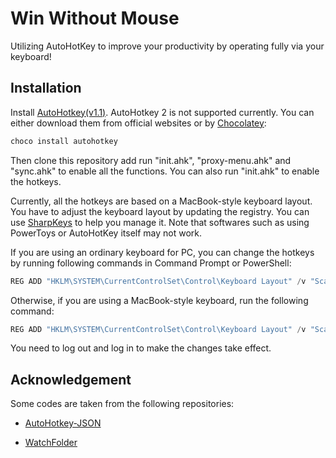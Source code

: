 # Win Without Mouse

Utilizing AutoHotKey to improve your productivity by operating fully via your keyboard!

## Installation

Install [AutoHotkey(v1.1)](https://www.autohotkey.com/). AutoHotkey 2 is not supported currently. You can either download them from official websites or by [Chocolatey](https://chocolatey.org/):

```powershell
choco install autohotkey
```

Then clone this repository add run "init.ahk", "proxy-menu.ahk" and "sync.ahk" to enable all the functions. You can also run "init.ahk" to enable the hotkeys.

Currently, all the hotkeys are based on a MacBook-style keyboard layout. You have to adjust the keyboard layout by updating the registry. You can use [SharpKeys](https://github.com/randyrants/sharpkeys) to help you manage it. Note that softwares such as using PowerToys or AutoHotKey itself may not work.

If you are using an ordinary keyboard for PC, you can change the hotkeys by running following commands in Command Prompt or PowerShell:

```powershell
REG ADD "HKLM\SYSTEM\CurrentControlSet\Control\Keyboard Layout" /v "Scancode Map" /t REG_BINARY /d 0000000000000000060000001D0038005BE01D0038005BE01DE038E038E01DE000000000
```

Otherwise, if you are using a MacBook-style keyboard, run the following command:

```powershell
REG ADD "HKLM\SYSTEM\CurrentControlSet\Control\Keyboard Layout" /v "Scancode Map" /t REG_BINARY /d 0000000000000000040000005BE01D001D005BE01DE05CE000000000
```

You need to log out and log in to make the changes take effect.

## Acknowledgement

Some codes are taken from the following repositories:

- [AutoHotkey-JSON](https://github.com/cocobelgica/AutoHotkey-JSON)

- [WatchFolder](https://github.com/AHK-just-me/WatchFolder)
